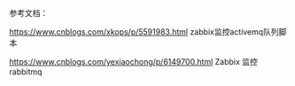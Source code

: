 

参考文档：

https://www.cnblogs.com/xkops/p/5591983.html  zabbix监控activemq队列脚本

https://www.cnblogs.com/yexiaochong/p/6149700.html   Zabbix 监控rabbitmq
